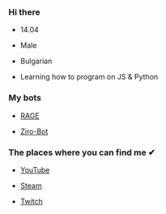 ### Hi there 

-  14.04

-  Male

-  Bulgarian

-  Learning how to program on JS & Python


### My bots 
- [ RAGE](https://discord.com/oauth2/authorize?client_id=706120306082971699&permissions=2146958847&scope=bot)

- [ Ziro-Bot](https://discord.com/oauth2/authorize?client_id=752242570532225064&permissions=8&scope=bot)


### The places where you can find me ✔

- [YouTube](https://www.youtube.com/channel/UCNhqSNZfgyt7XNm8bz9zxjg) 

- [Steam](https://steamcommunity.com/id/Sxlarz/)

- [Twitch](https://twitch.tv/sxlarz__)
